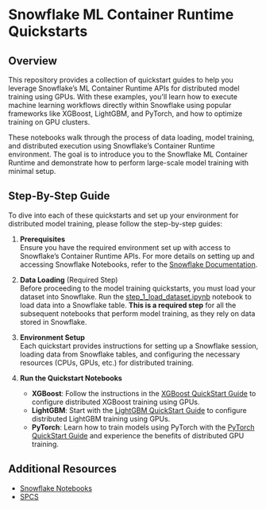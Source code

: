 # Snowflake ML Container Runtime Quickstarts

## Overview

This repository provides a collection of quickstart guides to help you leverage Snowflake’s ML Container Runtime APIs for distributed model training using GPUs. With these examples, you'll learn how to execute machine learning workflows directly within Snowflake using popular frameworks like XGBoost, LightGBM, and PyTorch, and how to optimize training on GPU clusters.

These notebooks walk through the process of data loading, model training, and distributed execution using Snowflake’s Container Runtime environment. The goal is to introduce you to the Snowflake ML Container Runtime and demonstrate how to perform large-scale model training with minimal setup.

## Step-By-Step Guide

To dive into each of these quickstarts and set up your environment for distributed model training, please follow the step-by-step guides:

1. **Prerequisites**  
   Ensure you have the required environment set up with access to Snowflake’s Container Runtime APIs. For more details on setting up and accessing Snowflake Notebooks, refer to the [Snowflake Documentation](https://quickstarts.snowflake.com/guide/train-an-xgboost-model-with-gpus-using-snowflake-notebooks/index.html#3). 

2. **Data Loading** (Required Step)  
   Before proceeding to the model training quickstarts, you must load your dataset into Snowflake. Run the [step_1_load_dataset.ipynb](step_1_load_dataset.ipynb) notebook to load data into a Snowflake table. **This is a required step** for all the subsequent notebooks that perform model training, as they rely on data stored in Snowflake.

3. **Environment Setup**  
   Each quickstart provides instructions for setting up a Snowflake session, loading data from Snowflake tables, and configuring the necessary resources (CPUs, GPUs, etc.) for distributed training.

4. **Run the Quickstart Notebooks**  
   - **XGBoost**: Follow the instructions in the [XGBoost QuickStart Guide](https://github.com/snowflakedb/sfguide-getting-started-with-container-runtime-api/blob/main/XGBoost_on_GPU_Quickstart.ipynb) to configure distributed XGBoost training using GPUs.
   - **LightGBM**: Start with the [LightGBM QuickStart Guide](https://github.com/snowflakedb/sfguide-getting-started-with-container-runtime-api/blob/main/LightGBM_on_GPU_Quickstart.ipynb) to configure distributed LightGBM training using GPUs.
   - **PyTorch**: Learn how to train models using PyTorch with the [PyTorch QuickStart Guide](https://github.com/snowflakedb/sfguide-getting-started-with-container-runtime-api/blob/main/PyTorch_on_GPU_Quickstart.ipynb) and experience the benefits of distributed GPU training.

## Additional Resources

- [Snowflake Notebooks](https://docs.snowflake.com/en/user-guide/ui-snowsight/notebooks)
- [SPCS](https://docs.snowflake.com/en/LIMITEDACCESS/snowsight-notebooks/ui-snowsight-notebooks-runtime)
